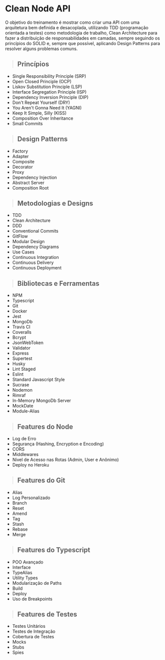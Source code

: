 # **Clean Node API**

O objetivo do treinamento é mostrar como criar uma API com uma arquitetura bem definida e desacoplada, utilizando TDD (programação orientada a testes) como metodologia de trabalho, Clean Architecture para fazer a distribuição de responsabilidades em camadas, sempre seguindo os princípios do SOLID e, sempre que possível, aplicando Design Patterns para resolver alguns problemas comuns.


> ## Princípios
* Single Responsibility Principle (SRP)
* Open Closed Principle (OCP)
* Liskov Substitution Principle (LSP)
* Interface Segregation Principle (ISP)
* Dependency Inversion Principle (DIP)
* Don't Repeat Yourself (DRY)
* You Aren't Gonna Need It (YAGNI)
* Keep It Simple, Silly (KISS)
* Composition Over Inheritance
* Small Commits

> ## Design Patterns
* Factory
* Adapter
* Composite
* Decorator
* Proxy
* Dependency Injection
* Abstract Server
* Composition Root

> ## Metodologias e Designs
* TDD
* Clean Architecture
* DDD
* Conventional Commits
* GitFlow
* Modular Design
* Dependency Diagrams
* Use Cases
* Continuous Integration
* Continuous Delivery
* Continuous Deployment

> ## Bibliotecas e Ferramentas
* NPM
* Typescript
* Git
* Docker
* Jest
* MongoDb
* Travis CI
* Coveralls
* Bcrypt
* JsonWebToken
* Validator
* Express
* Supertest
* Husky
* Lint Staged
* Eslint
* Standard Javascript Style
* Sucrase
* Nodemon
* Rimraf
* In-Memory MongoDb Server
* MockDate
* Module-Alias

> ## Features do Node
* Log de Erro
* Segurança (Hashing, Encryption e Encoding)
* CORS
* Middlewares
* Nível de Acesso nas Rotas (Admin, User e Anônimo)
* Deploy no Heroku

> ## Features do Git
* Alias
* Log Personalizado
* Branch
* Reset
* Amend
* Tag
* Stash
* Rebase
* Merge

> ## Features do Typescript
* POO Avançado
* Interface
* TypeAlias
* Utility Types
* Modularização de Paths
* Build
* Deploy
* Uso de Breakpoints

> ## Features de Testes
* Testes Unitários
* Testes de Integração
* Cobertura de Testes
* Mocks
* Stubs
* Spies